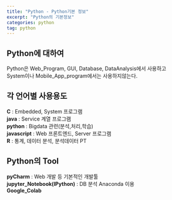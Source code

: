 ```yaml
---
title: "Python - Python기본 정보"
excerpt: "Python의 기본정보"
categories: python
tag: python
---
```

## Python에 대하여  

Python은 Web_Program, GUI, Database, DataAnalysis에서 사용하고  
System이나 Mobile_App_program에서는 사용하지않는다.

## 각 언어별 사용용도  
**C** : Embedded, System 프로그램  
**java** : Service 계열 프로그램  
**python** : Bigdata 관련(분석,처리,학습)  
**javascript** : Web 프론트엔드, Server 프로그램  
**R** : 통계, 데이터 분석, 분석데이터 PT  

## Python의 Tool  
**pyCharm** : Web 개발 등 기본적인 개발툴  
**jupyter_Notebook(IPython)** : DB 분석 Anaconda 이용  
**Google_Colab**  

